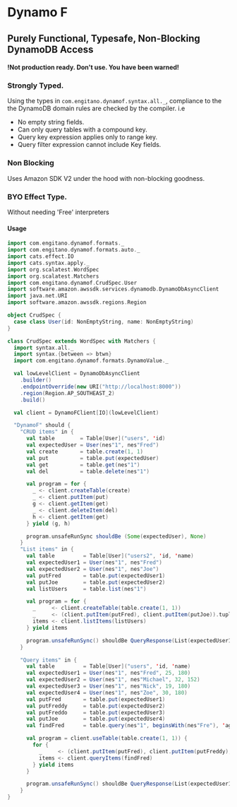 # Dynamo F 

## Purely Functional, Typesafe, Non-Blocking DynamoDB Access

#### !Not production ready. Don't use. You have been warned!

### Strongly Typed.
Using the types in `com.engitano.dynamof.syntax.all._`, compliance to the the DynamoDB domain rules are checked by the compiler.
i.e
* No empty string fields.
* Can only query tables with a compound key.
* Query key expression applies only to range key.
* Query filter expression cannot include Key fields.

### Non Blocking
Uses Amazon SDK V2 under the hood with non-blocking goodness.

### BYO Effect Type.
Without needing 'Free' interpreters

#### Usage

```scala
import com.engitano.dynamof.formats._
import com.engitano.dynamof.formats.auto._
import cats.effect.IO
import cats.syntax.apply._
import org.scalatest.WordSpec
import org.scalatest.Matchers
import com.engitano.dynamof.CrudSpec.User
import software.amazon.awssdk.services.dynamodb.DynamoDbAsyncClient
import java.net.URI
import software.amazon.awssdk.regions.Region

object CrudSpec {
  case class User(id: NonEmptyString, name: NonEmptyString)
}

class CrudSpec extends WordSpec with Matchers {
  import syntax.all._
  import syntax.{between => btwn}
  import com.engitano.dynamof.formats.DynamoValue._

  val lowLevelClient = DynamoDbAsyncClient
    .builder()
    .endpointOverride(new URI("http://localhost:8000"))
    .region(Region.AP_SOUTHEAST_2)
    .build()

  val client = DynamoFClient[IO](lowLevelClient)

  "DynamoF" should {
    "CRUD items" in {
      val table        = Table[User]("users", 'id)
      val expectedUser = User(nes"1", nes"Fred")
      val create       = table.create(1, 1)
      val put          = table.put(expectedUser)
      val get          = table.get(nes"1")
      val del          = table.delete(nes"1")

      val program = for {
        _ <- client.createTable(create)
        _ <- client.putItem(put)
        g <- client.getItem(get)
        _ <- client.deleteItem(del)
        h <- client.getItem(get)
      } yield (g, h)

      program.unsafeRunSync shouldBe (Some(expectedUser), None)
    }
    "List items" in {
      val table         = Table[User]("users2", 'id, 'name)
      val expectedUser1 = User(nes"1", nes"Fred")
      val expectedUser2 = User(nes"1", nes"Joe")
      val putFred       = table.put(expectedUser1)
      val putJoe        = table.put(expectedUser2)
      val listUsers     = table.list(nes"1")

      val program = for {
        _     <- client.createTable(table.create(1, 1))
        _     <- (client.putItem(putFred), client.putItem(putJoe)).tupled
        items <- client.listItems(listUsers)
      } yield items

      program.unsafeRunSync() shouldBe QueryResponse(List(expectedUser1, expectedUser2), None)
    }

    "Query items" in {
      val table         = Table[User]("users", 'id, 'name)
      val expectedUser1 = User(nes"1", nes"Fred", 25, 180)
      val expectedUser2 = User(nes"1", nes"Michael", 32, 152)
      val expectedUser3 = User(nes"1", nes"Nick", 19, 180)
      val expectedUser4 = User(nes"1", nes"Zoe", 30, 180)
      val putFred       = table.put(expectedUser1)
      val putFreddy     = table.put(expectedUser2)
      val putFreddo     = table.put(expectedUser3)
      val putJoe        = table.put(expectedUser4)
      val findFred      = table.query(nes"1", beginsWith(nes"Fre"), 'age > 20 and 'heightCms > 152, limit = Some(5), startAt = Some((nes"1", nes"Fre")))

      val program = client.useTable(table.create(1, 1)) {
        for {
          _     <- (client.putItem(putFred), client.putItem(putFreddy),client.putItem(putFreddo), client.putItem(putJoe)).tupled
          items <- client.queryItems(findFred)
        } yield items
      }

      program.unsafeRunSync() shouldBe QueryResponse(List(expectedUser1), None)
    }
}

```
